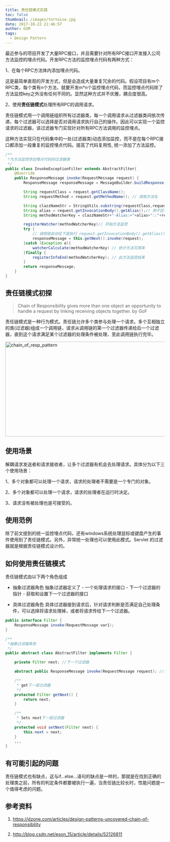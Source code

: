 ```yaml
---
title: 责任链模式实践
toc: false
thumbnail: /images/tortoise.jpg
date: 2017-10-22 21:46:57
author: GSM
tags:
  - Design Pattern
---
```


最近参与的项目开发了大量RPC接口，并且需要针对所有RPC接口开发接入公司方法监控的埋点代码。开发RPC方法的监控埋点代码有两种方式：

1、在每个RPC方法体内添加埋点代码。

这是最简单直观的开发方式，但是会造成大量重复冗余的代码。假设项目有m个RPC类，每个类有n个方法，就要开发m*n个监控埋点代码，而监控埋点代码除了方法监控key之外没有任何不同的。显然这种方式并不优雅，耦合度很高。

2、使用**责任链模式**处理所有RPC的调用请求。

<!-- more -->

责任链模式用一个调用链组织所有过滤器类，每一个调用请求从过滤器类间依次传递，每个过滤器可以选择是否对调用请求执行自己的操作。因此可以实现一个监控请求的过滤器，该过滤器专门实现针对所有RPC方法调用的监控埋点。

这种方法实现只在代码集中的一处(过滤器类)动态添加监控，而不是在每个RPC接口都添加一段重复的监控埋点代码。提高了代码复用性, 统一添加了方法监控。

```java
/**
 *为方法监控添加埋点代码的过滤器类
 */
public class InvokeExceptionFilter extends AbstractFilter{
    @Override
    public ResponseMessage invoke(RequestMessage request) {
        ResponseMessage responseMessage = MessageBuilder.buildResponse(request);

        String requestClass = request.getClassName();
        String requestMethod = request.getMethodName(); // 调用方法名

        String clazzNameStr = StringUtils.substring(requestClass,requestClass.lastIndexOf(".")); //RPC interface名称
        String alias = request.getInvocationBody().getAlias();// 用于区分业务
        String methodWatcherKey = clazzNameStr+"-Alias:+"+alias+"::"+requestMethod;

        registerWatcher(methodWatcherKey)// 开始方法监控
        try {
            // 调用链自动往下层执行 request.getInvocationBody().getAlias()
            responseMessage = this.getNext().invoke(request);
        }catch (Exception e){
            watcherCalculate(methodWatcherKey) // 统计方法可用率
        }finally {
            registerInfoEnd(methodWatcherKey); // 此方法监控结束
        }
        return responseMessage;
    }
}

```
## 责任链模式初探
> Chain of Responsibility gives more than one object an opportunity to handle a request by linking receiving objects together. by GoF

责任链模式是一种行为模式。责任链允许多个类参与处理一个请求。多个互相独立的类(过滤器)组成一个调用链，请求从调用链的第一个过滤器传递给后一个过滤器，直到这个请求满足某个过滤器的处理条件被处理，至此调用链执行完毕。

<img src="http://java.dzone.com/sites/all/files/chain_of_resp_pattern.PNG" alt="chain_of_resp_pattern" title="chain_of_resp_pattern" width="600" height="300" />

## 使用场景
解耦请求发送者和请求接收者，让多个过滤器有机会去处理请求。具体分为以下三个使用场景：

1、多个对象都可以处理一个请求，请求的处理者不需要是一个专门的对象。

2、多个对象都可以处理一个请求，请求的处理者在运行时决定。

3、请求没有被处理也是可接受的。

## 使用范例
除了前文提到的统一监控埋点代码，还有windows系统处理鼠标或键盘产生的事件使用到了责任链模式。另外，异常统一处理也可以使用此模式。Servlet 的过滤器就是根据责任链模式设计的。

## 如何使用责任链模式
责任链模式由以下两个角色组成

- 抽象过滤器角色
    抽象过滤器定义了
        - 一个处理请求的接口
        - 下一个过滤器的指针
        - 获取和设置下一个过滤器的接口

- 具体过滤器角色
    具体过滤器接到请求后，针对请求判断是否满足自己处理条件，可以选择将请求处理掉，或者将请求传给下一个过滤器。
```java
public interface Filter {
    ResponseMessage invoke(RequestMessage var1);
}

/**
 *抽象过滤器角色
 */
public abstract class AbstractFilter implements Filter {

    private Filter next; //下一个过滤器

    abstract public ResponseMessage invoke(RequestMessage request); //调用RPC服务

    /**
     * get下一层过滤器
     */
    protected Filter getNext() {
        return next;
    }

    /**
     * Sets next下一层过滤器
     */
    protected void setNext(Filter next) {
        this.next = next;
    }
    ...
}
```
## 有可能引起的问题
责任链模式也有缺点，这与if…else…语句的缺点是一样的，那就是在找到正确的处理类之前，所有的判定条件都要被执行一遍，当责任链比较长时，性能问题是一个值得考虑的问题。

## 参考资料
1. https://dzone.com/articles/design-patterns-uncovered-chain-of-responsibility

2. http://blog.csdn.net/eson_15/article/details/52126811




